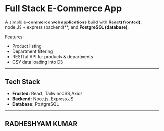 # Full Stack E-Commerce App

A simple **e-commerce web applications**
build with **React( fronted)**,
node.JS + express (backend)**, and 
**PostgreSQL (database)**,

Features:
- Product listing
- Department filtering
- RESTful API for products & departments
- CSV data loading into DB

---

## **Tech Stack**
- **Fronted:** React, TailwindCSS,Axios
- **Backend:** Node.js, Express.JS
- **Database:** PostgreSQL


---

## **RADHESHYAM KUMAR**
